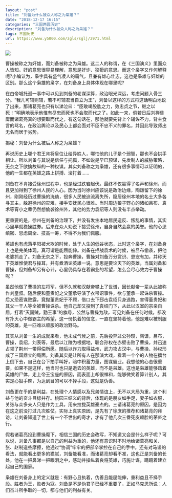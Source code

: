 ```yaml
---
layout: "post"
title: "刘备为什么被众人称之为枭雄？"
date: "2018-12-17 16:15"
categories: "三国两晋历史"
description: "刘备为什么被众人称之为枭雄？"
tags: 三国历史
url: https://www.y5000.com/zgls/sglj/2971.html
---
```






![](https://img.y5000.com/uploads/allimg/160725/4-160H52316243B.jpg)

曹操被称之为奸雄，而刘备被称之为枭雄。这二人的称谓，在《三国演义》里面众人皆知。奸的意思很容易理解，意思是奸诈、狡猾的意思。而这个枭字又作何解释呢?小编认为，枭字具有盛气凌人的霸气，且兼有雄心壮志，这也是枭雄与奸雄的区别。那么这个枭雄的枭字，在刘备身上具体体现在哪里呢?

在白帝城托孤一事中可以见到刘备的老谋深算，政治眼光深远，考虑问题入骨三分。“我儿可辅则辅，若不可辅君当自立为王”，刘备以这样的方式将这话明白地说了出来，那诸葛亮也只有以涕泣曰：“臣敢竭股肱之力，效忠贞之节，继之以死！”明确地表示他惟有尽忠而死也不会取而代之了。如此一来，倘若日后刘禅昏庸而诸葛亮真的想要取而代之，有这句话在，那他就要先背上个辅佐不力，背主食言的骂名，在政治舆论以及民心上都会面对不臣不忠不义的罪名，并因此导致师出无名而居于劣势。

揭秘：刘备为什么被后人称之为枭雄？

再说历史上哪个君王肯将皇位让给异姓人，哪怕他的儿子是个弱智，那也不会拱手相让。所以刘备与其说是信任与托孤，不如说是早已预谋，先发制人的威胁策略，无奈之下欲擒故纵的一种权谋。其实刘备称之为枭雄，还有很多事情可以证明的，他的一生都在英雄之路上拼搏、滚打着……

刘备在不肯接受徐州过程中，也是经过跌宕起伏。最终不仅赢得了名声和徐州，而且更加得到了徐州人民的人心。因为当时徐州应该说是政治边缘，陶谦留下的徐州，刚刚经历过曹操的洗劫，很多人民被迫流离失所，隐居徐州本地的名士大多各寻其主，躲避徐州的灾难，接手安抚民心很难。当时周边狼子野心的诸如吕布、袁术等宵小之辈仍然想偷袭徐州外，其他的势力袁绍等人则没有半点举动。

更重要的是，徐州在刘备的治理下，并没有发生本地居民造反、叛乱的事情，其实心里早就稳操胜券。后来在众人劝说下接受徐州，自身自然会赢的美誉。他的心思缜密、思虑周全、技高一筹，不得不为我们佩服。

英雄也有虎落平阳被犬欺的时候，处于人生的低谷状态，此时这个枭字，在刘备身上也是完美体现，真可谓是能屈能伸。刘备在拒战袁术的时候，被吕布偷袭，把他老婆抓走了。刘备无奈之下，投奔曹操，曹操对刘备万分赏识、恩宠有加，并称天下英雄惟使君与操耳，并有煮酒论英雄一说。意思是要论天下的英雄，当属刘备和曹操，但刘备却另有心计，心里仍具存在着霸业的希望，怎么会尽心效力于曹操呢？

虽然他做了曹操的左将军，但不久就和汉献帝攀上了世谱，因长献帝一辈从此被称作刘皇叔。随后便和董贵妃之父董承导演了衣带诏事件，欲与董承一起诛杀曹操。后又恐密谋败露，竟抛董贵妃于不顾，借口去下邳击袁绍只身逃跑，害得董贵妃和其父一干人等全被曹操诛杀。他自己却又投到了袁绍门下，从此以汉室的宗亲自居，打着“灭国贼，勤王事”的旗号，公然与曹操为敌，可见刘备在任何时候，都没有扑灭心中做霸主的希望，这一份执着的信念，一直在坚持着他，他是难以被制服的英雄，是一匹难以顺服的政治野马。

其实从刘备一生的成就来看，他未成气候之前，先后投奔过公孙瓒，陶谦，吕布，曹操，袁绍，刘表等，最后以江陵为根据地，联合孙权在赤壁击败了曹操，并迅速占领了荆州一带得偿所愿。随后以诈力取得益州，武力攻占汉中，与曹操、孙权形成了三国鼎立的局面。刘备其实是让所有人在那演大戏，看着一个个的人物在擂台上倒下去，自己在台下拍手叫好，暗中积蓄力量，图谋霸业。我想他的心态很重要，如果不是这样，他当时也只是逝去的英雄，而不是枭雄。这也是枭雄能够踏着英雄的尸体，走上帝王宝座的原因，而表面上却很祥和，能够微笑着算计别人，其实是心狠手辣，为达到目的可以不择手段，这就是伪善。

刘备更在乎的是利益，在处理个人情感以及兄弟情谊上，无不以大局为重，这个利益与他的奋斗目标并存。桃园三结义的背后，体现的是朋友如手足，妻子如衣服，关张与众多夫人只是作为工具，用来拉拢英雄豪杰的。三请诸葛亮的原因，是因为在这之前没打过几次胜仗。实际上真实原因，是先有了徐庶的推荐和诸葛亮的拜访，让刘备知道了世上有一个不世出的奇才，才有了他几次三番死皮赖脸的茅庐之行。

假若诸葛亮投到曹操麾下，相信三国的历史会改写，不知道又会是什么样子呢？可以说，刘备凡事都是以自己的利益为重的，他还有意识时不时地给诸葛亮和关、张、赵制造些摩擦，他通过“协调”牢牢的把部卒掌控在自己的手中。还有对马谡的看法，就能看出更多的猫腻，刘备能看准，而诸葛亮却看不准，这也正是刘备的长处，他在一把鼻涕一把眼泪之中，感动并操纵着良将英雄，巧施计谋，蹒跚着建立起自己的国家。

枭雄在刘备身上的定义就是：有野心且执着，伪善且能屈能伸，重利益且不择手段。胜者为王，败者为寇。刘备是不是伪君子已经不重要了，正如马克思所说：人们奋斗所争取的一切，都与他们的利益有关。

